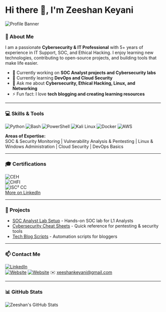 # Hi there 👋, I'm Zeeshan Keyani

![Profile Banner](https://img.shields.io/badge/Welcome-to%20my%20GitHub-blue?style=for-the-badge&logo=github)

### 🚀 About Me
I am a passionate **Cybersecurity & IT Professional** with 5+ years of experience in IT Support, SOC, and Ethical Hacking. I enjoy learning new technologies, contributing to open-source projects, and building tools that make life easier.

- 🔭 Currently working on **SOC Analyst projects and Cybersecurity labs**  
- 🌱 Currently learning **DevOps and Cloud Security**  
- 💬 Ask me about **Cybersecurity, Ethical Hacking, Linux, and Networking**  
- ⚡ Fun fact: I love **tech blogging and creating learning resources**  

---

### 💻 Skills & Tools
![Python](https://img.shields.io/badge/Python-3776AB?style=for-the-badge&logo=python&logoColor=white)
![Bash](https://img.shields.io/badge/Bash-4EAA25?style=for-the-badge&logo=gnu-bash&logoColor=white)
![PowerShell](https://img.shields.io/badge/PowerShell-5391FE?style=for-the-badge&logo=powershell&logoColor=white)
![Kali Linux](https://img.shields.io/badge/Kali_Linux-557C94?style=for-the-badge&logo=kali-linux&logoColor=white)
![Docker](https://img.shields.io/badge/Docker-2496ED?style=for-the-badge&logo=docker&logoColor=white)
![AWS](https://img.shields.io/badge/AWS-232F3E?style=for-the-badge&logo=amazon-aws&logoColor=white)

**Areas of Expertise:**  
SOC & Security Monitoring | Vulnerability Analysis & Pentesting | Linux & Windows Administration | Cloud Security | DevOps Basics  

---

### 🎓 Certifications
![CEH](https://img.shields.io/badge/CEH-Certified_Ethical_Hacker-green?style=for-the-badge&logo=hackthebox)  
![CHFI](https://img.shields.io/badge/CHFI-Computer_Hacking_Forensic_Investigator-blue?style=for-the-badge)  
![ISC² CC](https://img.shields.io/badge/ISC²-CC_Certified_in_Cybersecurity-yellow?style=for-the-badge)  
[More on LinkedIn](https://www.linkedin.com/in/xeeshankeyani/)

---

### 📂 Projects
- [SOC Analyst Lab Setup](https://github.com/yourusername/soc-analyst-lab) - Hands-on SOC lab for L1 Analysts  
- [Cybersecurity Cheat Sheets](https://github.com/yourusername/cyber-cheatsheets) - Quick reference for pentesting & security tools  
- [Tech Blog Scripts](https://github.com/yourusername/techblog-scripts) - Automation scripts for bloggers  

---

### 📫 Contact Me
[![LinkedIn](https://img.shields.io/badge/LinkedIn-Zeeshan_Keyani-blue?style=for-the-badge&logo=linkedin&logoColor=white)](https://www.linkedin.com/in/xeeshankeyani/)  
[![Website](https://img.shields.io/badge/Website-MyDailyHealthyLife-orange?style=for-the-badge&logo=wordpress&logoColor=white)](https://www.mydailyhealthylife.com/)
[![Website](https://img.shields.io/badge/Website-MyDailyHealthyLife-orange?style=for-the-badge&logo=wordpress&logoColor=white)](https://www.techbit.pk/)
✉️ xeeshankeyani@gmail.com  

---

### 📊 GitHub Stats
![Zeeshan's GitHub Stats](https://github-readme-stats.vercel.app/api?username=yourusername&show_icons=true&theme=radical)
